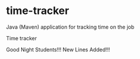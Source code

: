 # time-tracker
Java (Maven) application for tracking time on the job

Time tracker

Good Night Students!!!
New Lines Added!!!
